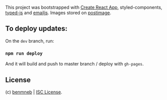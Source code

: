 This project was bootstrapped with [Create React App](https://github.com/facebook/create-react-app), styled-components, [typed-js](https://github.com/mattboldt/typed.js/) and [emailjs](https://www.emailjs.com/). Images stored on [postimage](https://postimages.org/).

## To deploy updates:

On the `dev` branch, run:

### `npm run deploy`

And it will build and push to master branch / deploy with `gh-pages`.

## License

(c) [benmneb](https://github.com/benmneb) | [ISC License](https://choosealicense.com/licenses/isc/).
